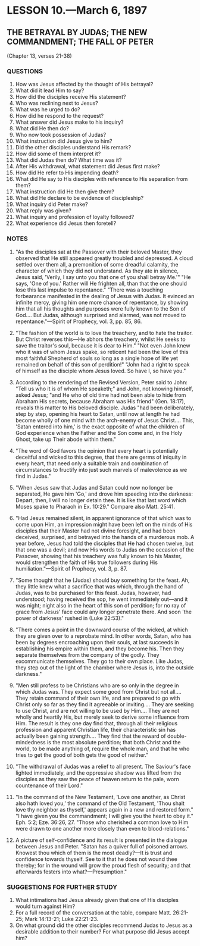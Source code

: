 # LESSON 10.—March 6, 1897

## THE BETRAYAL BY JUDAS; THE NEW COMMANDMENT; THE FALL OF PETER

(Chapter 13, verses 21-38)

### QUESTIONS

1. How was Jesus affected by the thought of His betrayal?
2. What did it lead Him to say?
3. How did the disciples receive His statement?
4. Who was reclining next to Jesus?
5. What was he urged to do?
6. How did he respond to the request?
7. What answer did Jesus make to his inquiry?
8. What did He then do?
9. Who now took possession of Judas?
10. What instruction did Jesus give to him?
11. Did the other disciples understand His remark?
12. How did some of them interpret it?
13. What did Judas then do? What time was it?
14. After His withdrawal, what statement did Jesus first make?
15. How did He refer to His impending death?
16. What did He say to His disciples with reference to His separation from them?
17. What instruction did He then give them?
18. What did He declare to be evidence of discipleship?
19. What inquiry did Peter make?
20. What reply was given?
21. What inquiry and profession of loyalty followed?
22. What experience did Jesus then foretell?

### NOTES

1. "As the disciples sat at the Passover with their beloved Master, they observed that He still appeared greatly troubled and depressed. A cloud settled over them all, a premonition of some dreadful calamity, the character of which they did not understand. As they ate in silence, Jesus said, 'Verily, I say unto you that one of you shall betray Me.'" "He says, 'One of you.' Rather will He frighten all, than that the one should lose this last impulse to repentance." "There was a touching forbearance manifested in the dealing of Jesus with Judas. It evinced an infinite mercy, giving him one more chance of repentance, by showing him that all his thoughts and purposes were fully known to the Son of God.... But Judas, although surprised and alarmed, was not moved to repentance."—Spirit of Prophecy, vol. 3, pp. 85, 86.

2. "The fashion of the world is to love the treachery, and to hate the traitor. But Christ reverses this—He abhors the treachery, whilst He seeks to save the traitor's soul, because it is dear to Him." "Not even John knew who it was of whom Jesus spake, so reticent had been the love of this most faithful Shepherd of souls so long as a single hope of life yet remained on behalf of this son of perdition!" "John had a right to speak of himself as the disciple whom Jesus loved. So have I, so have you."

3. According to the rendering of the Revised Version, Peter said to John: "Tell us who it is of whom He speaketh;" and John, not knowing himself, asked Jesus; "and He who of old time had not been able to hide from Abraham His secrets, because Abraham was His friend" (Gen. 18:17), reveals this matter to His beloved disciple. Judas "had been deliberately, step by step, opening his heart to Satan, until now at length he had become wholly of one mind with the arch-enemy of Jesus Christ.... This, 'Satan entered into him,' is the exact opposite of what the children of God experience when the Father and the Son come and, in the Holy Ghost, take up Their abode within them."

4. "The word of God favors the opinion that every heart is potentially deceitful and wicked to this degree, that there are germs of iniquity in every heart, that need only a suitable train and combination of circumstances to fructify into just such marvels of malevolence as we find in Judas."

5. "When Jesus saw that Judas and Satan could now no longer be separated, He gave him 'Go,' and drove him speeding into the darkness: Depart, then, I will no longer detain thee. It is like that last word which Moses spake to Pharaoh in Ex. 10:29." Compare also Matt. 25:41.

6. "Had Jesus remained silent, in apparent ignorance of that which was to come upon Him, an impression might have been left on the minds of His disciples that their Master had not divine foresight, and had been deceived, surprised, and betrayed into the hands of a murderous mob. A year before, Jesus had told the disciples that He had chosen twelve, but that one was a devil; and now His words to Judas on the occasion of the Passover, showing that his treachery was fully known to his Master, would strengthen the faith of His true followers during His humiliation."—Spirit of Prophecy, vol. 3, p. 87.

7. "Some thought that he (Judas) should buy something for the feast. Ah, they little knew what a sacrifice that was which, through the hand of Judas, was to be purchased for this feast. Judas, however, had understood; having received the sop, he went immediately out—and it was night; night also in the heart of this son of perdition; for no ray of grace from Jesus' face could any longer penetrate there. And soon 'the power of darkness' rushed in (Luke 22:53)."

8. "There comes a point in the downward course of the wicked, at which they are given over to a reprobate mind. In other words, Satan, who has been by degrees encroaching upon their souls, at last succeeds in establishing his empire within them, and they become his. Then they separate themselves from the company of the godly. They excommunicate themselves. They go to their own place. Like Judas, they step out of the light of the chamber where Jesus is, into the outside darkness."

9. "Men still profess to be Christians who are so only in the degree in which Judas was. They expect some good from Christ but not all.... They retain command of their own life, and are prepared to go with Christ only so far as they find it agreeable or inviting.... They are seeking to use Christ, and are not willing to be used by Him.... They are not wholly and heartily His, but merely seek to derive some influence from Him. The result is they one day find that, through all their religious profession and apparent Christian life, their characteristic sin has actually been gaining strength.... They find that the reward of double-mindedness is the most absolute perdition; that both Christ and the world, to be made anything of, require the whole man, and that he who tries to get the good of both gets the good of neither."

10. "The withdrawal of Judas was a relief to all present. The Saviour's face lighted immediately, and the oppressive shadow was lifted from the disciples as they saw the peace of heaven return to the pale, worn countenance of their Lord."

11. "In the command of the New Testament, 'Love one another, as Christ also hath loved you,' the command of the Old Testament, 'Thou shalt love thy neighbor as thyself,' appears again in a new and restored form." "I have given you the commandment; I will give you the heart to obey it." Eph. 5:2; Eze. 36:26, 27. "Those who cherished a common love to Him were drawn to one another more closely than even to blood-relations."

12. A picture of self-confidence and its result is presented in the dialogue between Jesus and Peter. "Satan has a quiver full of poisoned arrows. Knowest thou which of them is the most deadly?—It is trust and confidence towards thyself. See to it that he does not wound thee thereby; for in the wound will grow the proud flesh of security; and that afterwards festers into what?—Presumption."

### SUGGESTIONS FOR FURTHER STUDY

1. What intimations had Jesus already given that one of His disciples would turn against Him?
2. For a full record of the conversation at the table, compare Matt. 26:21-25; Mark 14:13-21; Luke 22:21-23.
3. On what ground did the other disciples recommend Judas to Jesus as a desirable addition to their number? For what purpose did Jesus accept him?
